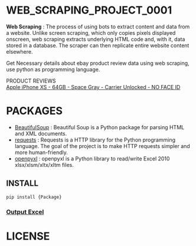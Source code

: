 # WEB_SCRAPING_PROJECT_0001

**Web Scraping** : The process of using bots to extract content and data from a website. Unlike screen scraping, which only copies pixels displayed onscreen, web scraping extracts underlying HTML code and, with it, data stored in a database. The scraper can then replicate entire website content elsewhere.

Get Necessary details about ebay product review data using web scraping, use python as programming language.

PRODUCT REVIEWS <br>
[Apple iPhone XS - 64GB - Space Gray - Carrier Unlocked - NO FACE ID](https://www.ebay.com/urw/Apple-iPhone-XS-64GB-Space-Gray-Unlocked-A1920-CDMA-GSM-/product-reviews/25023700375?_itm=274615310667)

# PACKAGES

- [BeautifulSoup](https://pypi.org/project/beautifulsoup4/) : Beautiful Soup is a Python package for parsing HTML and XML documents.
- [requests](https://pypi.org/project/requests/) : Requests is a HTTP library for the Python programming language. The goal of the project is to make HTTP requests simpler and more human-friendly.
- [openpyxl](https://pypi.org/project/openpyxl/) : openpyxl is a Python library to read/write Excel 2010 xlsx/xlsm/xltx/xltm files.

## INSTALL

`pip install {Package}`


### [Output Excel](https://github.com/sasankaweera123/Web_Scraping_Project_0001/blob/main/web_Scraping_Project/ebayReview.xlsx)

# LICENSE
